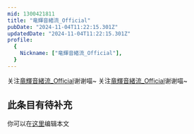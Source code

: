 ```yaml
---
mid: 1300421811
title: "竜輝音緒流_Official"
pubDate: "2024-11-04T11:22:15.301Z"
updatedDate: "2024-11-04T11:22:15.301Z"
profile:
  {
    Nickname: ["竜輝音緒流_Official"],
  }
---
```


关注[竜輝音緒流_Official](https://space.bilibili.com/1300421811)谢谢喵~ 关注[竜輝音緒流_Official](https://space.bilibili.com/1300421811)谢谢喵~

## 此条目有待补充
你可以在[这里](https://github.com/Yuhanawa/VTuber.ICU-Content/edit/master/v/竜輝音緒流_Official/index.md)编辑本文
